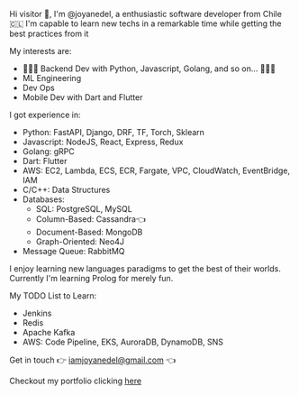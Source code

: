 Hi visitor 👀, I'm @joyanedel, a enthusiastic software developer from Chile 🇨🇱
I'm capable to learn new techs in a remarkable time while getting the best practices from it

My interests are:
* 🌟🌟🌟 Backend Dev with Python, Javascript, Golang, and so on... 🌟🌟🌟
* ML Engineering
* Dev Ops
* Mobile Dev with Dart and Flutter

I got experience in:
* Python: FastAPI, Django, DRF, TF, Torch, Sklearn
* Javascript: NodeJS, React, Express, Redux
* Golang: gRPC
* Dart: Flutter
* AWS: EC2, Lambda, ECS, ECR, Fargate, VPC, CloudWatch, EventBridge, IAM
* C/C++: Data Structures
* Databases:
  * SQL: PostgreSQL, MySQL
  * Column-Based: Cassandra👈
  * Document-Based: MongoDB
  * Graph-Oriented: Neo4J
* Message Queue: RabbitMQ

I enjoy learning new languages paradigms to get the best of their worlds. Currently I'm learning Prolog for merely fun.

My TODO List to Learn:
* Jenkins
* Redis
* Apache Kafka
* AWS: Code Pipeline, EKS, AuroraDB, DynamoDB, SNS

Get in touch 👉 iamjoyanedel@gmail.com 👈

Checkout my portfolio clicking [here](https://joyanedel.github.io/portfolio/)

<!---
joyanedel/joyanedel is a ✨ special ✨ repository because its `README.md` (this file) appears on your GitHub profile.
You can click the Preview link to take a look at your changes.
--->
